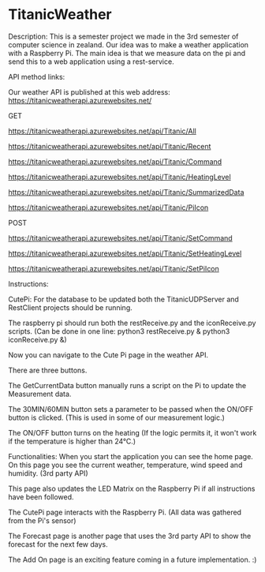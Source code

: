 # TitanicWeather
Description:
This is a semester project we made in the 3rd semester of computer science in zealand.
Our idea was to make a weather application with a Raspberry Pi. The main idea is that we measure data on the pi and send this to a web application using a rest-service.

API method links:

Our weather API is published at this web address: https://titanicweatherapi.azurewebsites.net/

GET

https://titanicweatherapi.azurewebsites.net/api/Titanic/All

https://titanicweatherapi.azurewebsites.net/api/Titanic/Recent

https://titanicweatherapi.azurewebsites.net/api/Titanic/Command

https://titanicweatherapi.azurewebsites.net/api/Titanic/HeatingLevel

https://titanicweatherapi.azurewebsites.net/api/Titanic/SummarizedData

https://titanicweatherapi.azurewebsites.net/api/Titanic/PiIcon


POST

https://titanicweatherapi.azurewebsites.net/api/Titanic/SetCommand

https://titanicweatherapi.azurewebsites.net/api/Titanic/SetHeatingLevel

https://titanicweatherapi.azurewebsites.net/api/Titanic/SetPiIcon


Instructions:

CutePi:
For the database to be updated both the TitanicUDPServer and RestClient projects should be running.

The raspberry pi should run both the restReceive.py and the iconReceive.py scripts. (Can be done in one line: python3 restReceive.py & python3 iconReceive.py &)

Now you can navigate to the Cute Pi page in the weather API.

There are three buttons.

The GetCurrentData button manually runs a script on the Pi to update the Measurement data.

The 30MIN/60MIN button sets a parameter to be passed when the ON/OFF button is clicked. (This is used in some of our measurement logic.)

The ON/OFF button turns on the heating (If the logic permits it, it won't work if the temperature is higher than 24°C.)

Functionalities:
When you start the application you can see the home page. On this page you see the current weather, temperature, wind speed and humidity. (3rd party API)

This page also updates the LED Matrix on the Raspberry Pi if all instructions have been followed.

The CutePi page interacts with the Raspberry Pi. (All data was gathered from the Pi's sensor)

The Forecast page is another page that uses the 3rd party API to show the forecast for the next few days.

The Add On page is an exciting feature coming in a future implementation. :)
